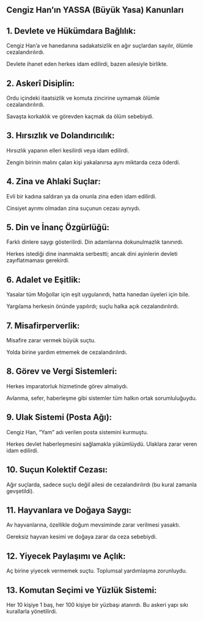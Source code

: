 ## Cengiz Han’ın YASSA (Büyük Yasa) Kanunları
## 1. Devlete ve Hükümdara Bağlılık:

Cengiz Han’a ve hanedanına sadakatsizlik en ağır suçlardan sayılır, ölümle cezalandırılırdı.

Devlete ihanet eden herkes idam edilirdi, bazen ailesiyle birlikte.

## 2. Askerî Disiplin:

Ordu içindeki itaatsizlik ve komuta zincirine uymamak ölümle cezalandırılırdı.

Savaşta korkaklık ve görevden kaçmak da ölüm sebebiydi.

## 3. Hırsızlık ve Dolandırıcılık:

Hırsızlık yapanın elleri kesilirdi veya idam edilirdi.

Zengin birinin malını çalan kişi yakalanırsa aynı miktarda ceza öderdi.

## 4. Zina ve Ahlaki Suçlar:

Evli bir kadına saldıran ya da onunla zina eden idam edilirdi.

Cinsiyet ayrımı olmadan zina suçunun cezası aynıydı.

## 5. Din ve İnanç Özgürlüğü:

Farklı dinlere saygı gösterilirdi. Din adamlarına dokunulmazlık tanınırdı.

Herkes istediği dine inanmakta serbestti; ancak dini ayinlerin devleti zayıflatmaması gerekirdi.

## 6. Adalet ve Eşitlik:

Yasalar tüm Moğollar için eşit uygulanırdı, hatta hanedan üyeleri için bile.

Yargılama herkesin önünde yapılırdı; suçlu halka açık cezalandırılırdı.

## 7. Misafirperverlik:

Misafire zarar vermek büyük suçtu.

Yolda birine yardım etmemek de cezalandırılırdı.

## 8. Görev ve Vergi Sistemleri:

Herkes imparatorluk hizmetinde görev almalıydı.

Avlanma, sefer, haberleşme gibi sistemler tüm halkın ortak sorumluluğuydu.

## 9. Ulak Sistemi (Posta Ağı):

Cengiz Han, “Yam” adı verilen posta sistemini kurmuştu.

Herkes devlet haberleşmesini sağlamakla yükümlüydü. Ulaklara zarar veren idam edilirdi.

## 10. Suçun Kolektif Cezası:

Ağır suçlarda, sadece suçlu değil ailesi de cezalandırılırdı (bu kural zamanla gevşetildi).

## 11. Hayvanlara ve Doğaya Saygı:

Av hayvanlarına, özellikle doğum mevsiminde zarar verilmesi yasaktı.

Gereksiz hayvan kesimi ve doğaya zarar da ceza sebebiydi.

## 12. Yiyecek Paylaşımı ve Açlık:

Aç birine yiyecek vermemek suçtu. Toplumsal yardımlaşma zorunluydu.

## 13. Komutan Seçimi ve Yüzlük Sistemi:

Her 10 kişiye 1 baş, her 100 kişiye bir yüzbaşı atanırdı. Bu askeri yapı sıkı kurallarla yönetilirdi.
